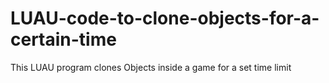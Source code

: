 # LUAU-code-to-clone-objects-for-a-certain-time
This LUAU program clones Objects inside a game for a set time limit
